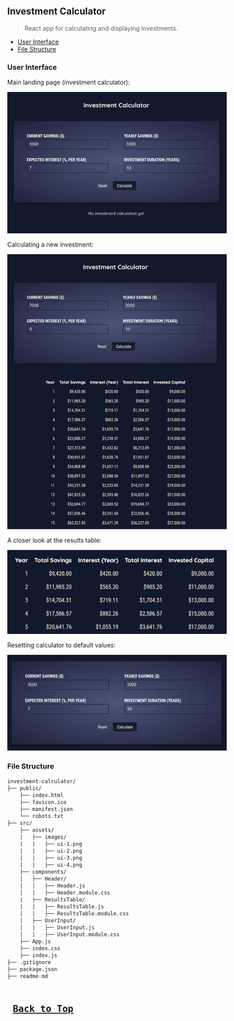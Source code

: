 ## Investment Calculator
>React app for calculating and displaying investments.

* [User Interface](#investment-calc-user-interface)
* [File Structure](#investment-calc-file-structure)

### <a name="investment-calc-user-interface">User Interface</a>

Main landing page (investment calculator):

![UI Image - 1](./src/assets/images/ui-1.png)

Calculating a new investment:

![UI Image - 2](./src/assets/images/ui-2.png)

A closer look at the results table:

![UI Image - 3](./src/assets/images/ui-3.png)

Resetting calculator to default values:

![UI Image - 3](./src/assets/images/ui-4.png)

### <a name="investment-calc-file-structure">File Structure</a>
```
investment-calculator/
├── public/
    ├── index.html
    ├── favicon.ico
    ├── manifest.json
    └── robots.txt
├── src/
    ├── assets/
    |   ├── images/
    |   |   ├── ui-1.png
    |   |   ├── ui-2.png
    |   |   ├── ui-3.png
    |   |   ├── ui-4.png
    ├── components/
    |   ├── Header/
    |   |   ├── Header.js
    |   |   ├── Header.module.css
    |   ├── ResultsTable/
    |   |   ├── ResultsTable.js
    |   |   ├── ResultsTable.module.css
    |   ├── UserInput/
    |   |   ├── UserInput.js
    |   |   ├── UserInput.module.css
    ├── App.js
    ├── index.css
    ├── index.js
├── .gitignore
├── package.json
├── readme.md
```

<kbd> <br> [Back to Top](#investment-calculator) <br> </kbd>
---